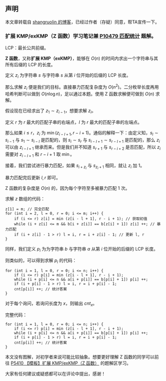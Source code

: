 ## 声明

本文章转载自 [shangruolin 的博客](https://www.luogu.com.cn/article/fhqo9wto)，已经过作者（存疑）同意，帮TA宣传一下。

### 扩展 KMP/exKMP（Z 函数）学习笔记兼 [P10479 匹配统计](https://www.luogu.com.cn/problem/P10479) 题解。
LCP：最长公共前缀。

**Z 函数**，又称**扩展 KMP（exKMP）**，能够在 $O(n)$ 的时间内求出一个字符串与其所有后缀的 LCP 的长度。

定义 $z_i$ 为字符串 $s$ 与字符串 $s$ 从第 $i$ 位开始的后缀的 LCP 长度。

那么求解 $z_i$ 便是我们的目标。直接暴力匹配复杂度为 $O(n^2)$。二分枚举长度再用哈希判断可以做到 $O(n\log n)$，足以通过本题。使用 Z 函数求解便可做到 $O(n)$ 求解。

假设现在已经求出了 $z_1\sim z_{i-1}$，想要求解 $z_i$。

定义 $r$ 为 $r$ 最大的匹配子串的右端点，$l$ 为 $r$ 最大的匹配子串的左端点。

那么如果 $i\le r$，$z_i$ 为 $\min(z_{i-l+1},r-i+1)$。通俗的解释一下：由定义知，$s_{l}\sim s_{i-1}$ 与 $s_1\sim s_{i-l}$ 是匹配的，则 
$s_i\sim s_r$ 与 $s_{i-l+1}\sim s_{r-l+1}$ 是匹配的，那么 $z_i$ 可以由 $z_{i-l+1}$ 继承而来。但是我们并不知道 $s_{r+1}$ 与 $s_{r-i+2}$ 是否匹配，所以 $z_i$ 需要对 $z_{i-l+1}$ 和 $r-i+1$ 取 $\min$。

接着，我们尝试进行暴力匹配，如果 $s_{i+z_i}$ 与 $s_{z_i+1}$ 相同，就让 $z_i$ 加 $1$。

暴力匹配完后更新 $l,r$ 即可。

Z 函数的复杂度是 $O(n)$ 的，因为每个字符至多被暴力匹配 $1$ 次。

求解 $z$ 数组的代码：
```
z[1] = m; // 完全匹配
for (int i = 2, l = 0, r = 0; i <= m; i++) {
	if (i <= r) z[i] = min (z[i - l + 1], r - i + 1); // 获取初值
	while (i + z[i] <= m && b[i + z[i]] == b[z[i] + 1]) z[i] ++; // 暴力匹配
	if (i + z[i] - 1 > r) l = i, r = i + z[i] - 1; // 更新 l, r
}
```

同样，我们定义 $p_i$ 为为字符串 $b$ 与字符串 $a$ 从第 $i$ 位开始的后缀的 LCP 长度。

则类似的，可以得到求解 $p_i$ 的代码：
```
for (int i = 1, l = 0, r = 0; i <= n; i++) {
	if (i <= r) p[i] = min (z[i - l + 1], r - i + 1);
	while (i + p[i] <= n && a[i + p[i]] == b[p[i] + 1]) p[i] ++;
	if (i + p[i] - 1 > r) l = i, r = i + p[i] - 1;
	cnt[p[i]] ++; // 统计答案
}
```

对于每个询问，若询问长度为 $x$，则输出 $cnt_x$。

完整代码：
```
for (int i = 1, l = 0, r = 0; i <= n; i++) {
	if (i <= r) p[i] = min (z[i - l + 1], r - i + 1);
	while (i + p[i] <= n && a[i + p[i]] == b[p[i] + 1]) p[i] ++;
	if (i + p[i] - 1 > r) l = i, r = i + p[i] - 1;
	cnt[p[i]] ++; // 统计答案
}
```

本文没有图解，对初学者来说可能比较抽象。想要更好理解 Z 函数的同学可以前往 [P5410 【模板】扩展 KMP/exKMP（Z 函数）](https://www.luogu.com.cn/problem/P5410) 的题解区学习。

大家有任何建议或疑惑都可以在评论中提出，感谢！
